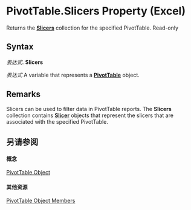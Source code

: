 
# PivotTable.Slicers Property (Excel)

Returns the  **[Slicers](12b67ff5-cf66-35d1-2c72-9aa2f4a396a0.md)** collection for the specified PivotTable. Read-only


## Syntax

 _表达式_. **Slicers**

 _表达式_ A variable that represents a **[PivotTable](a9c1d4a0-78a9-f9a6-6daf-91cb63e45842.md)** object.


## Remarks

Slicers can be used to filter data in PivotTable reports. The  **Slicers** collection contains **[Slicer](577be0f6-4eda-0093-8899-097f3c900383.md)** objects that represent the slicers that are associated with the specified PivotTable.


## 另请参阅


#### 概念


[PivotTable Object](a9c1d4a0-78a9-f9a6-6daf-91cb63e45842.md)
#### 其他资源


[PivotTable Object Members](http://msdn.microsoft.com/library/8e8d1692-cf32-63c6-a1f6-54ddcc2a4964%28Office.15%29.aspx)